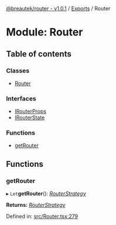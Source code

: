 [@breautek/router - v1.0.1](../README.md) / [Exports](../modules.md) / Router

# Module: Router

## Table of contents

### Classes

- [Router](../classes/router.router-1.md)

### Interfaces

- [IRouterProps](../interfaces/router.irouterprops.md)
- [IRouterState](../interfaces/router.irouterstate.md)

### Functions

- [getRouter](router.md#getrouter)

## Functions

### getRouter

▸ `Let`**getRouter**(): [*RouterStrategy*](../classes/routerstrategy.routerstrategy-1.md)

**Returns:** [*RouterStrategy*](../classes/routerstrategy.routerstrategy-1.md)

Defined in: [src/Router.tsx:279](https://github.com/breautek/router/blob/06b4d2d/src/Router.tsx#L279)
